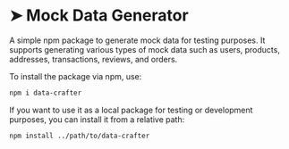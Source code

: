 # ➤ Mock Data Generator

A simple npm package to generate mock data for testing purposes. It supports generating various types of mock data such as users, products, addresses, transactions, reviews, and orders.

To install the package via npm, use:

```sh
npm i data-crafter
```

If you want to use it as a local package for testing or development purposes, you can install it from a relative path:

```sh
npm install ../path/to/data-crafter
